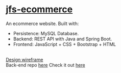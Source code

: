 # <a href="https://thefashionstore.netlify.app/">jfs-ecommerce</a>
An ecommerce website.
Built with:
- Persistence: MySQL Database.
- Backend: REST API with Java and Spring Boot.
- Frontend: JavaScript + CSS + Bootstrap + HTML
<br>
<a href="https://app.moqups.com/z8XYZRXT8K1AW4d0rSd6ZxTSIv1i49gq/view/page/a0d565969">Design wireframe</a><br>
Back-end repo <a href="https://github.com/txlocnguyen/jfs-ecommerce-backend">here</a>
Check it out <a href="https://thefashionstore.netlify.app/">here</a>
